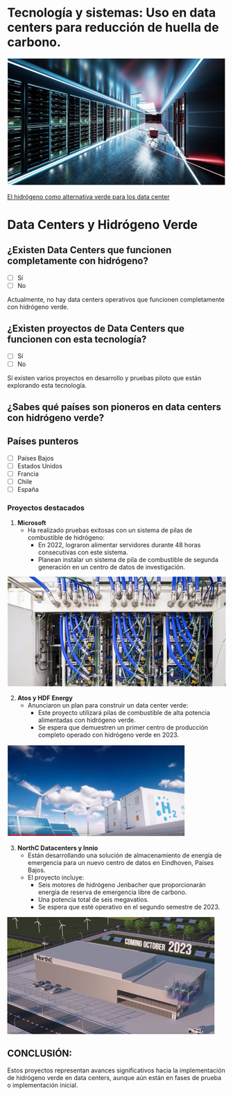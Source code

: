 # Tecnología y sistemas: Uso en data centers para reducción de huella de carbono.
![datacenter0](img/datacenter0.png)

[El hidrógeno como alternativa verde para los data center](https://felipebenjumeallorente.com/el-hidrogeno-como-alternativa-verde-para-los-data-center/)


# Data Centers y Hidrógeno Verde
## ¿Existen Data Centers que funcionen completamente con hidrógeno?

- [ ] Sí
- [ ] No

Actualmente, no hay data centers operativos que funcionen completamente con hidrógeno verde.

## ¿Existen proyectos de Data Centers que funcionen con esta tecnología?

- [ ] Sí
- [ ] No

Sí existen varios proyectos en desarrollo y pruebas piloto que están explorando esta tecnología.

## ¿Sabes qué países son pioneros en data centers con hidrógeno verde?

## Países punteros

- [ ] Países Bajos
- [ ] Estados Unidos
- [ ] Francia
- [ ] Chile
- [ ] España

### Proyectos destacados

1. **Microsoft**
   - Ha realizado pruebas exitosas con un sistema de pilas de combustible de hidrógeno:
     - En 2022, lograron alimentar servidores durante 48 horas consecutivas con este sistema.
     - Planean instalar un sistema de pila de combustible de segunda generación en un centro de datos de investigación.

![datacenter1](img/datacenter1.png)

2. **Atos y HDF Energy**
   - Anunciaron un plan para construir un data center verde:
     - Este proyecto utilizará pilas de combustible de alta potencia alimentadas con hidrógeno verde.
     - Se espera que demuestren un primer centro de producción completo operado con hidrógeno verde en 2023.
       
![datacenter2](img/datacenter2.png)

3. **NorthC Datacenters y Innio**
   - Están desarrollando una solución de almacenamiento de energía de emergencia para un nuevo centro de datos en Eindhoven, Países Bajos.
   - El proyecto incluye:
     - Seis motores de hidrógeno Jenbacher que proporcionarán energía de reserva de emergencia libre de carbono.
     - Una potencia total de seis megavatios.
     - Se espera que esté operativo en el segundo semestre de 2023.

![datacenter3](img/datacenter3.png)

## CONCLUSIÓN:
Estos proyectos representan avances significativos hacia la implementación de hidrógeno verde en data centers, aunque aún están en fases de prueba o implementación inicial.

